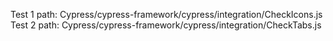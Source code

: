 Test 1 path: Cypress/cypress-framework/cypress/integration/CheckIcons.js
Test 2 path: Cypress/cypress-framework/cypress/integration/CheckTabs.js
